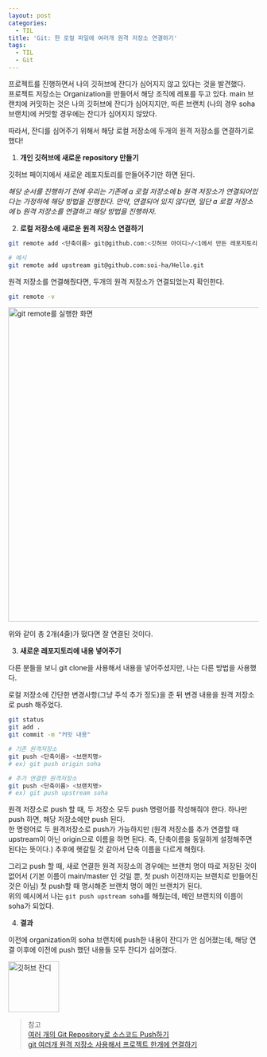 ```yaml
---
layout: post
categories:
  - TIL
title: 'Git: 한 로컬 파일에 여러개 원격 저장소 연결하기'
tags:
  - TIL
  - Git
---
```


프로젝트를 진행하면서 나의 깃허브에 잔디가 심어지지 않고 있다는 것을 발견했다.  
프로젝트 저장소는 Organization을 만들어서 해당 조직에 레포를 두고 있다. main 브랜치에 커밋하는 것은 나의 깃허브에 잔디가 심어지지만, 따른 브랜치 (나의 경우 soha 브랜치)에 커밋할 경우에는 잔디가 심어지지 않았다.

따라서, 잔디를 심어주기 위해서 해당 로컬 저장소에 두개의 원격 저장소를 연결하기로 했다!

1. **개인 깃허브에 새로운 repository 만들기**

깃허브 페이지에서 새로운 레포지토리를 만들어주기만 하면 된다.

_해당 순서를 진행하기 전에 우리는 기존에 a 로컬 저장소에 b 원격 저장소가 연결되어있다는 가정하에 해당 방법을 진행한다. 만약, 연결되어 있지 않다면, 일단 a 로컬 저장소에 b 원격 저장소를 연결하고 해당 방법을 진행하자._

2. **로컬 저장소에 새로운 원격 저장소 연결하기**

```bash
git remote add <단축이름> git@github.com:<깃허브 아이디>/<1에서 만든 레포지토리 이름>.git

# 예시
git remote add upstream git@github.com:soi-ha/Hello.git
```

원격 저장소를 연결해줬다면, 두개의 원격 저장소가 연결되었는지 확인한다.

```bash
git remote -v
```

<img width="631" alt="git remote를 실행한 화면" src="https://github.com/soi-ha/UNIVEUS/assets/77609591/5a5a361a-cc74-4f48-9551-a09f3cd466bc">

위와 같이 총 2개(4줄)가 떴다면 잘 연결된 것이다.

3. **새로운 레포지토리에 내용 넣어주기**

다른 분들을 보니 git clone을 사용해서 내용을 넣어주셨지만, 나는 다른 방법을 사용했다.

로컬 저장소에 간단한 변경사항(그냥 주석 추가 정도)을 준 뒤 변경 내용을 원격 저장소로 push 해주었다.

```bash
git status
git add .
git commit -m "커밋 내용"

# 기존 원격저장소
git push <단축이름> <브랜치명>
# ex) git push origin soha

# 추가 연결한 원격저장소
git push <단축이름> <브랜치명>
# ex) git push upstream soha
```

원격 저장소로 push 할 때, 두 저장소 모두 push 명령어를 작성해줘야 한다. 하나만 push 하면, 해당 저장소에만 push 된다.  
한 명령어로 두 원격저장소로 push가 가능하지만 (원격 저장소를 추가 연결할 때 upstream이 아닌 origin으로 이름을 하면 된다. 즉, 단축이름을 동일하게 설정해주면 된다는 뜻이다.) 추후에 헷갈릴 것 같아서 단축 이름을 다르게 해줬다.

그리고 push 할 때, 새로 연결한 원격 저장소의 경우에는 브랜치 명이 따로 저장된 것이 없어서 (기본 이름이 main/master 인 것일 뿐, 첫 push 이전까지는 브랜치로 만들어진 것은 아님) 첫 push할 때 명시해준 브랜치 명이 메인 브랜치가 된다.  
위의 예시에서 나는 `git push upstream soha`를 해줬는데, 메인 브랜치의 이름이 soha가 되었다.

4. **결과**

이전에 organization의 soha 브랜치에 push한 내용이 잔디가 안 심어졌는데, 해당 연결 이후에 이전에 push 했던 내용들 모두 잔디가 심어졌다.

<img width="102" alt="깃허브 잔디" src="https://github.com/soi-ha/soi-ha.github.io/assets/77609591/e31d32f7-cab2-4d12-b431-6a1392ef971f">

> 참고  
> [여러 개의 Git Repository로 소스코드 Push하기](https://twofootdog.tistory.com/42)  
> [git 여러개 원격 저장소 사용해서 프로젝트 한개에 연결하기](https://velog.io/@adguy/git-%EC%97%AC%EB%9F%AC%EA%B0%9C-%EC%9B%90%EA%B2%A9-%EC%A0%80%EC%9E%A5%EC%86%8C-%EC%82%AC%EC%9A%A9%ED%95%B4%EC%84%9C-%ED%94%84%EB%A1%9C%EC%A0%9D%ED%8A%B8-%ED%95%9C%EA%B0%9C%EC%97%90-%EC%97%B0%EA%B2%B0%ED%95%98%EA%B8%B0)
